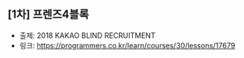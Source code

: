 ## [1차] 프렌즈4블록

- 출제: 2018 KAKAO BLIND RECRUITMENT
- 링크: https://programmers.co.kr/learn/courses/30/lessons/17679
